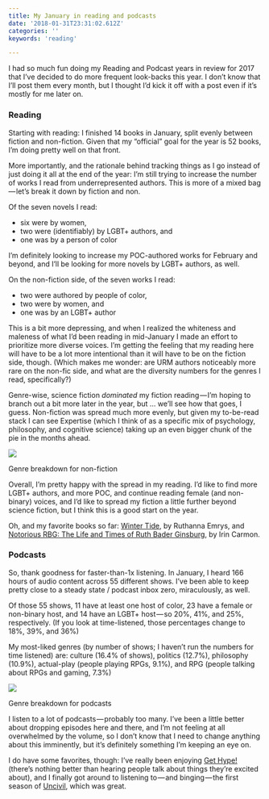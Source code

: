 ```yaml
---
title: My January in reading and podcasts
date: '2018-01-31T23:31:02.612Z'
categories: ''
keywords: 'reading'

---
```


I had so much fun doing my Reading and Podcast years in review for 2017 that I’ve decided to do more frequent look-backs this year. I don’t know that I’ll post them every month, but I thought I’d kick it off with a post even if it’s mostly for me later on.

### Reading

Starting with reading: I finished 14 books in January, split evenly between fiction and non-fiction. Given that my “official” goal for the year is 52 books, I’m doing pretty well on that front.

More importantly, and the rationale behind tracking things as I go instead of just doing it all at the end of the year: I’m still trying to increase the number of works I read from underrepresented authors. This is more of a mixed bag — let’s break it down by fiction and non.

Of the seven novels I read:

*   six were by women,
*   two were (identifiably) by LGBT+ authors, and
*   one was by a person of color

I’m definitely looking to increase my POC-authored works for February and beyond, and I’ll be looking for more novels by LGBT+ authors, as well.

On the non-fiction side, of the seven works I read:

*   two were authored by people of color,
*   two were by women, and
*   one was by an LGBT+ author

This is a bit more depressing, and when I realized the whiteness and maleness of what I’d been reading in mid-January I made an effort to prioritize more diverse voices. I’m getting the feeling that my reading here will have to be a lot more intentional than it will have to be on the fiction side, though. (Which makes me wonder: are URM authors noticeably more rare on the non-fic side, and what are the diversity numbers for the genres I read, specifically?)

Genre-wise, science fiction _dominated_ my fiction reading — I’m hoping to branch out a bit more later in the year, but … we’ll see how that goes, I guess. Non-fiction was spread much more evenly, but given my to-be-read stack I can see Expertise (which I think of as a specific mix of psychology, philosophy, and cognitive science) taking up an even bigger chunk of the pie in the months ahead.

![](https://cdn-images-1.medium.com/max/800/1*PEX7FcPa69i6NXzWD4zjvg.png)

Genre breakdown for non-fiction

Overall, I’m pretty happy with the spread in my reading. I’d like to find more LGBT+ authors, and more POC, and continue reading female (and non-binary) voices, and I’d like to spread my fiction a little further beyond science fiction, but I think this is a good start on the year.

Oh, and my favorite books so far: [Winter Tide](https://www.amazon.com/Winter-Innsmouth-Legacy-Ruthanna-Emrys-ebook/dp/B01F20E8OQ/ref=sr_1_1?s=digital-text&ie=UTF8&qid=1517437282&sr=1-1&keywords=winter+tide), by Ruthanna Emrys, and [Notorious RBG: The Life and Times of Ruth Bader Ginsburg](https://www.amazon.com/Notorious-RBG-Times-Bader-Ginsburg-ebook/dp/B00TP0554W/ref=sr_1_1?s=digital-text&ie=UTF8&qid=1517437299&sr=1-1&keywords=notorious+rbg), by Irin Carmon.

### Podcasts

So, thank goodness for faster-than-1x listening. In January, I heard 166 hours of audio content across 55 different shows. I’ve been able to keep pretty close to a steady state / podcast inbox zero, miraculously, as well.

Of those 55 shows, 11 have at least one host of color, 23 have a female or non-binary host, and 14 have an LGBT+ host — so 20%, 41%, and 25%, respectively. (If you look at time-listened, those percentages change to 18%, 39%, and 36%)

My most-liked genres (by number of shows; I haven’t run the numbers for time listened) are: culture (16.4% of shows), politics (12.7%), philosophy (10.9%), actual-play (people playing RPGs, 9.1%), and RPG (people talking about RPGs and gaming, 7.3%)

![](https://cdn-images-1.medium.com/max/800/1*r9GJX5fDmr-cH666kT4vxg.png)

Genre breakdown for podcasts

I listen to a lot of podcasts — probably too many. I’ve been a little better about dropping episodes here and there, and I’m not feeling at all overwhelmed by the volume, so I don’t know that I need to change anything about this imminently, but it’s definitely something I’m keeping an eye on.

I do have some favorites, though: I’ve really been enjoying [Get Hype!](https://twitter.com/GetHypePod) (there’s nothing better than hearing people talk about things they’re excited about), and I finally got around to listening to — and binging — the first season of [Uncivil](http://uncivil.show/), which was great.
